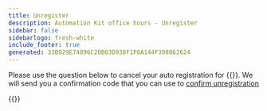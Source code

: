 ```yaml
---
title: Unregister
description: Automation Kit office hours - Unregister
sidebar: false
sidebarlogo: fresh-white
include_footer: true
generated: 33B929E74896C20B83D938F1F6A144F398062624
---
```


Please use the question below to cancel your auto registration for {{<product-name>}}. We will send you a confirmation code that you can use to [confirm unregistration](/en-gb/office-hours/unregister-confirm)

{{<questions name="/content/en-gb/office-hours/unregister.json" completed="Thank you for completing unregistration questions" shownavigationbuttons="false" locale="en-gb">}}
